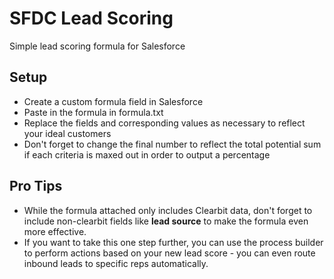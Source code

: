 # SFDC Lead Scoring
Simple lead scoring formula for Salesforce

## Setup
- Create a custom formula field in Salesforce
- Paste in the formula in formula.txt
- Replace the fields and corresponding values as necessary to reflect your ideal customers
- Don't forget to change the final number to reflect the total potential sum if each criteria is maxed out in order to output a percentage

## Pro Tips

- While the formula attached only includes Clearbit data, don't forget to include non-clearbit fields like **lead source** to make the formula even more effective.
- If you want to take this one step further, you can use the process builder to perform actions based on your new lead score - you can even route inbound leads to specific reps automatically.



